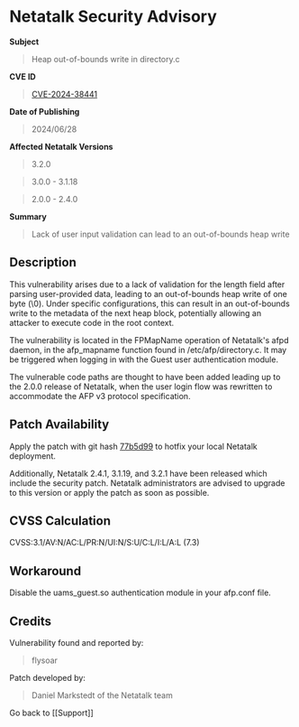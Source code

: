 # Netatalk Security Advisory

**Subject**

> Heap out-of-bounds write in directory.c

**CVE ID**

> [CVE-2024-38441](https://www.cve.org/CVERecord?id=CVE-2024-38441)

**Date of Publishing**

> 2024/06/28

**Affected Netatalk Versions**

> 3.2.0

> 3.0.0 - 3.1.18

> 2.0.0 - 2.4.0

**Summary**

> Lack of user input validation can lead to an out-of-bounds heap write

## Description

This vulnerability arises due to a lack of validation for the length
field after parsing user-provided data, leading to an out-of-bounds heap
write of one byte (\0). Under specific configurations, this can result
in an out-of-bounds write to the metadata of the next heap block,
potentially allowing an attacker to execute code in the root context.

The vulnerability is located in the FPMapName operation of Netatalk's
afpd daemon, in the afp_mapname function found in /etc/afp/directory.c.
It may be triggered when logging in with the Guest user authentication
module.

The vulnerable code paths are thought to have been added leading up to
the 2.0.0 release of Netatalk, when the user login flow was rewritten to
accommodate the AFP v3 protocol specification.

## Patch Availability

Apply the patch with git hash
[77b5d99](https://github.com/Netatalk/netatalk/commit/77b5d99007cfef4d73d76fd6f0c26584891608e5.diff)
to hotfix your local Netatalk deployment.

Additionally, Netatalk 2.4.1, 3.1.19, and 3.2.1 have been released which
include the security patch. Netatalk administrators are advised to
upgrade to this version or apply the patch as soon as possible.

## CVSS Calculation

CVSS:3.1/AV:N/AC:L/PR:N/UI:N/S:U/C:L/I:L/A:L (7.3)

## Workaround

Disable the uams_guest.so authentication module in your afp.conf file.

## Credits

Vulnerability found and reported by:

> flysoar

Patch developed by:

> Daniel Markstedt of the Netatalk team

Go back to [[Support]]

